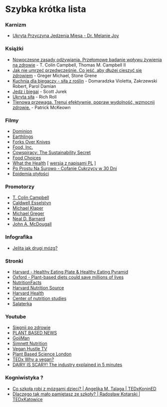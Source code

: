 # Szybka krótka lista

### Karnizm
- [Ukryta Przyczyna Jedzenia Mięsa - Dr. Melanie Joy](https://www.youtube.com/watch?v=AINuazo8mz0)

### Książki
- [Nowoczesne zasady odżywiania. Przełomowe badanie wpływu żywienia na zdrowie](https://goo.gl/YqErzP) - T. Colin Campbell, Thomas M. Campbell II
- [Jak nie umrzeć przedwcześnie. Co jeść, aby dłużej cieszyć się zdrowiem](https://goo.gl/n8LD4j) - Greger Michael, Stone Grene
- [Kuchnia dla biegaczy - siła z roślin](https://goo.gl/AbXzKu) -  Domaradzka Violetta, Zakrzewski Robert, Parol Damian 
- [Jedz i biegaj](https://goo.gl/crwAmU) - Scott Jurek
- [Ukryta siła](https://goo.gl/Tz6QR2) - Rich Roll
- [Tlenowa przewaga. Trenuj efektywnie, popraw wydolność, wzmocnij zdrowie.](https://goo.gl/8PJFei) - Patrick McKeown

### Filmy
- [Dominion](https://www.aussiefarms.org.au/dominion)
- [Earthlings](https://vimeo.com/209647801)
- [Forks Over Knives](https://www.forksoverknives.com/)
- [Food, Inc.](http://www.takepart.com/foodinc)
- [Cowspiracy: The Sustainability Secret](http://www.cowspiracy.com/)
- [Food Choices](http://www.foodchoicesmovie.com/)
- [What the Health](http://www.whatthehealthfilm.com/) [ [wersja z napisami PL](https://www.youtube.com/watch?v=TqsJtsB2DIk) ]
- [Po Prostu Na Surowo - Cofanie Cukrzycy w 30 Dni](https://www.youtube.com/watch?v=P6wUdFg0KdY)
- [Epidemia otyłości](https://www.youtube.com/watch?v=4Ud5V9mBBnI)

### Promotorzy
- [T. Colin Campbell](https://en.wikipedia.org/wiki/T._Colin_Campbell)
- [Caldwell Esselstyn](https://en.wikipedia.org/wiki/Caldwell_Esselstyn)
- [Michael Klaper](https://en.wikipedia.org/wiki/Michael_Klaper)
- [Michael Greger](https://en.wikipedia.org/wiki/Michael_Greger)
- [Neal D. Barnard](https://en.wikipedia.org/wiki/Neal_D._Barnard)
- [John A. McDougall](https://pl.wikipedia.org/wiki/John_A._McDougall)

### Infografika
- [Jelita jak drugi mózg?](https://kobieta.onet.pl/zdrowie/jelita-jak-drugi-mozg-infografika/x7hpkhj)

### Stronki
- [Harvard - Healthy Eating Plate & Healthy Eating Pyramid](https://www.hsph.harvard.edu/nutritionsource/healthy-eating-plate/)
- [Oxford - Plant-based diets could save millions of lives](http://www.oxfordmartin.ox.ac.uk/news/201603_Plant_based_diets)
- [NutritionFacts](https://nutritionfacts.org/)
- [Harvard Nutrition Source](https://www.hsph.harvard.edu/nutritionsource/)
- [Harvard Health](https://www.health.harvard.edu/)
- [Center of nutrition studies](http://nutritionstudies.org/)
- [Salaterka](http://salaterka.pl/)

### Youtube
- [Sięgnij po zdrowie](https://www.youtube.com/channel/UC5M8qmnookQqZbzxWg6opcg)
- [PLANT BASED NEWS](https://www.youtube.com/channel/UCJRjK20fHylJyf-HiBtqI2w)
- [GojiMan](https://www.youtube.com/channel/UC8zKmTVcs5s3IIR2DVlxfzA)
- [Simnett Nutrition](https://www.youtube.com/channel/UCpyhJZhJQWKDdJCR07jPY-Q)
- [Vegan Hustle TV](https://www.youtube.com/channel/UC3R83OcCzoCmRc2AapQeL7A)
- [Plant Based Science London](https://www.youtube.com/channel/UCG7U-imx8hu6NLOxanXkROQ)
- [TEDx Why a vegan?](https://www.youtube.com/playlist?list=PLLIFAdznlc7Ea_rlsy4iewYyUKe6dPtrw)
- [DAIRY IS SCARY! The industry explained in 5 minutes](https://www.youtube.com/watch?v=UcN7SGGoCNI)

### Kogniwistyka ?
 - [Co szkoła robi z mózgami dzieci? | Angelika M. Talaga | TEDxKoninED](https://www.youtube.com/watch?v=XnPaz5e-uD8)
 - [Dlaczego tak mało pamiętasz ze szkoły? | Radosław Kotarski | TEDxKatowice](https://www.youtube.com/watch?v=0t-sG8FhC4E)
